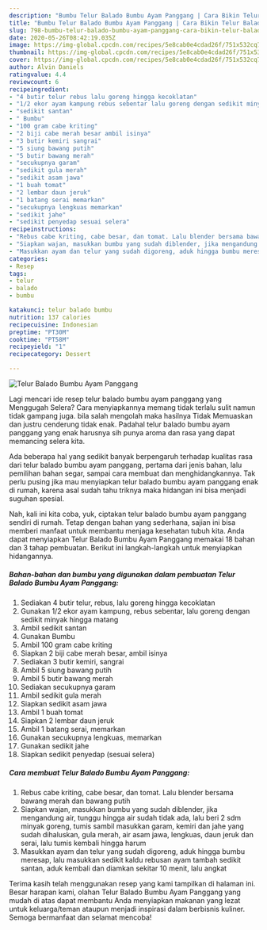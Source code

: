 ```yaml
---
description: "Bumbu Telur Balado Bumbu Ayam Panggang | Cara Bikin Telur Balado Bumbu Ayam Panggang Yang Enak Dan Lezat"
title: "Bumbu Telur Balado Bumbu Ayam Panggang | Cara Bikin Telur Balado Bumbu Ayam Panggang Yang Enak Dan Lezat"
slug: 798-bumbu-telur-balado-bumbu-ayam-panggang-cara-bikin-telur-balado-bumbu-ayam-panggang-yang-enak-dan-lezat
date: 2020-05-26T08:42:19.035Z
image: https://img-global.cpcdn.com/recipes/5e8cab0e4cdad26f/751x532cq70/telur-balado-bumbu-ayam-panggang-foto-resep-utama.jpg
thumbnail: https://img-global.cpcdn.com/recipes/5e8cab0e4cdad26f/751x532cq70/telur-balado-bumbu-ayam-panggang-foto-resep-utama.jpg
cover: https://img-global.cpcdn.com/recipes/5e8cab0e4cdad26f/751x532cq70/telur-balado-bumbu-ayam-panggang-foto-resep-utama.jpg
author: Alvin Daniels
ratingvalue: 4.4
reviewcount: 6
recipeingredient:
- "4 butir telur rebus lalu goreng hingga kecoklatan"
- "1/2 ekor ayam kampung rebus sebentar lalu goreng dengan sedikit minyak hingga matang"
- "sedikit santan"
- " Bumbu"
- "100 gram cabe kriting"
- "2 biji cabe merah besar ambil isinya"
- "3 butir kemiri sangrai"
- "5 siung bawang putih"
- "5 butir bawang merah"
- "secukupnya garam"
- "sedikit gula merah"
- "sedikit asam jawa"
- "1 buah tomat"
- "2 lembar daun jeruk"
- "1 batang serai memarkan"
- "secukupnya lengkuas memarkan"
- "sedikit jahe"
- "sedikit penyedap sesuai selera"
recipeinstructions:
- "Rebus cabe kriting, cabe besar, dan tomat. Lalu blender bersama bawang merah dan bawang putih"
- "Siapkan wajan, masukkan bumbu yang sudah diblender, jika mengandung air, tunggu hingga air sudah tidak ada, lalu beri 2 sdm minyak goreng, tumis sambil masukkan garam, kemiri dan jahe yang sudah dihaluskan, gula merah, air asam jawa, lengkuas, daun jeruk dan serai, lalu tumis kembali hingga harum"
- "Masukkan ayam dan telur yang sudah digoreng, aduk hingga bumbu meresap, lalu masukkan sedikit kaldu rebusan ayam tambah sedikit santan, aduk kembali dan diamkan sekitar 10 menit, lalu angkat"
categories:
- Resep
tags:
- telur
- balado
- bumbu

katakunci: telur balado bumbu 
nutrition: 137 calories
recipecuisine: Indonesian
preptime: "PT30M"
cooktime: "PT58M"
recipeyield: "1"
recipecategory: Dessert

---
```



![Telur Balado Bumbu Ayam Panggang](https://img-global.cpcdn.com/recipes/5e8cab0e4cdad26f/751x532cq70/telur-balado-bumbu-ayam-panggang-foto-resep-utama.jpg)

Lagi mencari ide resep telur balado bumbu ayam panggang yang Menggugah Selera? Cara menyiapkannya memang tidak terlalu sulit namun tidak gampang juga. bila salah mengolah maka hasilnya Tidak Memuaskan dan justru cenderung tidak enak. Padahal telur balado bumbu ayam panggang yang enak harusnya sih punya aroma dan rasa yang dapat memancing selera kita.

Ada beberapa hal yang sedikit banyak berpengaruh terhadap kualitas rasa dari telur balado bumbu ayam panggang, pertama dari jenis bahan, lalu pemilihan bahan segar, sampai cara membuat dan menghidangkannya. Tak perlu pusing jika mau menyiapkan telur balado bumbu ayam panggang enak di rumah, karena asal sudah tahu triknya maka hidangan ini bisa menjadi suguhan spesial.




Nah, kali ini kita coba, yuk, ciptakan telur balado bumbu ayam panggang sendiri di rumah. Tetap dengan bahan yang sederhana, sajian ini bisa memberi manfaat untuk membantu menjaga kesehatan tubuh kita. Anda dapat menyiapkan Telur Balado Bumbu Ayam Panggang memakai 18 bahan dan 3 tahap pembuatan. Berikut ini langkah-langkah untuk menyiapkan hidangannya.

<!--inarticleads1-->

##### Bahan-bahan dan bumbu yang digunakan dalam pembuatan Telur Balado Bumbu Ayam Panggang:

1. Sediakan 4 butir telur, rebus, lalu goreng hingga kecoklatan
1. Gunakan 1/2 ekor ayam kampung, rebus sebentar, lalu goreng dengan sedikit minyak hingga matang
1. Ambil sedikit santan
1. Gunakan  Bumbu
1. Ambil 100 gram cabe kriting
1. Siapkan 2 biji cabe merah besar, ambil isinya
1. Sediakan 3 butir kemiri, sangrai
1. Ambil 5 siung bawang putih
1. Ambil 5 butir bawang merah
1. Sediakan secukupnya garam
1. Ambil sedikit gula merah
1. Siapkan sedikit asam jawa
1. Ambil 1 buah tomat
1. Siapkan 2 lembar daun jeruk
1. Ambil 1 batang serai, memarkan
1. Gunakan secukupnya lengkuas, memarkan
1. Gunakan sedikit jahe
1. Siapkan sedikit penyedap (sesuai selera)




<!--inarticleads2-->

##### Cara membuat Telur Balado Bumbu Ayam Panggang:

1. Rebus cabe kriting, cabe besar, dan tomat. Lalu blender bersama bawang merah dan bawang putih
1. Siapkan wajan, masukkan bumbu yang sudah diblender, jika mengandung air, tunggu hingga air sudah tidak ada, lalu beri 2 sdm minyak goreng, tumis sambil masukkan garam, kemiri dan jahe yang sudah dihaluskan, gula merah, air asam jawa, lengkuas, daun jeruk dan serai, lalu tumis kembali hingga harum
1. Masukkan ayam dan telur yang sudah digoreng, aduk hingga bumbu meresap, lalu masukkan sedikit kaldu rebusan ayam tambah sedikit santan, aduk kembali dan diamkan sekitar 10 menit, lalu angkat




Terima kasih telah menggunakan resep yang kami tampilkan di halaman ini. Besar harapan kami, olahan Telur Balado Bumbu Ayam Panggang yang mudah di atas dapat membantu Anda menyiapkan makanan yang lezat untuk keluarga/teman ataupun menjadi inspirasi dalam berbisnis kuliner. Semoga bermanfaat dan selamat mencoba!
